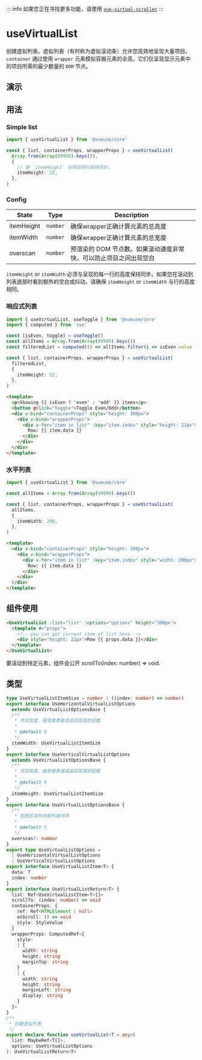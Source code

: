 ::: info
如果您正在寻找更多功能，请使用 [`vue-virtual-scroller`](https://github.com/Akryum/vue-virtual-scroller) 
:::


# useVirtualList

创建虚拟列表。虚拟列表（有时称为虚拟滚动条）允许您高效地呈现大量项目。`container` 通过使用 `wrapper` 元素模拟容器元素的全高，它们仅呈现显示元素中的项目所需的最少数量的 `DOM` 节点。

## 演示

<demo src="./demo.vue" title="useVirtualList" desc=""></demo>

## 用法

### Simple list

```typescript
import { useVirtualList } from '@vueuse/core'

const { list, containerProps, wrapperProps } = useVirtualList(
  Array.from(Array(99999).keys()),
  {
    // 使 `itemHeight` 与项目的行保持同步。
    itemHeight: 22,
  },
)
```

### Config

| State      | Type     | Description                                                                                     |
|------------|----------|-------------------------------------------------------------------------------------------------|
| itemHeight | `number` | 确保wrapper正确计算元素的总高度                |
| itemWidth  | `number` | 确保wrapper正确计算元素的总宽度                  |
| overscan   | `number` | 预渲染的 DOM 节点数。如果滚动速度非常快，可以防止项目之间出现空白 |

`itemHeight` or `itemWidth` 必须与呈现的每一行的高度保持同步。如果您在滚动到列表底部时看到额外的空白或抖动，请确保 `itemHeight` or `itemWidth` 与行的高度相同。

### 响应式列表

```typescript
import { useVirtualList, useToggle } from '@vueuse/core'
import { computed } from 'vue'

const [isEven, toggle] = useToggle()
const allItems = Array.from(Array(99999).keys())
const filteredList = computed(() => allItems.filter(i => isEven.value ? i % 2 === 0 : i % 2 === 1))

const { list, containerProps, wrapperProps } = useVirtualList(
  filteredList,
  {
    itemHeight: 22,
  },
)
```

```html
<template>
  <p>Showing {{ isEven ? 'even' : 'odd' }} items</p>
  <button @click="toggle">Toggle Even/Odd</button>
  <div v-bind="containerProps" style="height: 300px">
    <div v-bind="wrapperProps">
      <div v-for="item in list" :key="item.index" style="height: 22px">
        Row: {{ item.data }}
      </div>
    </div>
  </div>
</template>
```

### 水平列表

```typescript
import { useVirtualList } from '@vueuse/core'

const allItems = Array.from(Array(99999).keys())

const { list, containerProps, wrapperProps } = useVirtualList(
  allItems,
  {
    itemWidth: 200,
  },
)
```

```html
<template>
  <div v-bind="containerProps" style="height: 300px">
    <div v-bind="wrapperProps">
      <div v-for="item in list" :key="item.index" style="width: 200px">
        Row: {{ item.data }}
      </div>
    </div>
  </div>
</template>
```

## 组件使用

```html
<UseVirtualList :list="list" :options="options" height="300px">
  <template #="props">
    <!-- you can get current item of list here -->
    <div style="height: 22px">Row {{ props.data }}</div>
  </template>
</UseVirtualList>
```
要滚动到特定元素，组件会公开 scrollTo(index: number) => void.


## 类型

```ts
type UseVirtualListItemSize = number | ((index: number) => number)
export interface UseHorizontalVirtualListOptions
  extends UseVirtualListOptionsBase {
  /**
   * 项目宽度，接受像素值或返回高度的函数
   *
   * @default 0
   */
  itemWidth: UseVirtualListItemSize
}
export interface UseVerticalVirtualListOptions
  extends UseVirtualListOptionsBase {
  /**
   * 项目高度，接受像素值或返回高度的函数
   *
   * @default 0
   */
  itemHeight: UseVirtualListItemSize
}
export interface UseVirtualListOptionsBase {
  /**
   * 视图区域外的额外缓冲项
   *
   * @default 5
   */
  overscan?: number
}
export type UseVirtualListOptions =
  | UseHorizontalVirtualListOptions
  | UseVerticalVirtualListOptions
export interface UseVirtualListItem<T> {
  data: T
  index: number
}
export interface UseVirtualListReturn<T> {
  list: Ref<UseVirtualListItem<T>[]>
  scrollTo: (index: number) => void
  containerProps: {
    ref: Ref<HTMLElement | null>
    onScroll: () => void
    style: StyleValue
  }
  wrapperProps: ComputedRef<{
    style:
    | {
      width: string
      height: string
      marginTop: string
    }
    | {
      width: string
      height: string
      marginLeft: string
      display: string
    }
  }>
}
/**
 * 创建虚拟列表
 */
export declare function useVirtualList<T = any>(
  list: MaybeRef<T[]>,
  options: UseVirtualListOptions
): UseVirtualListReturn<T>
```
